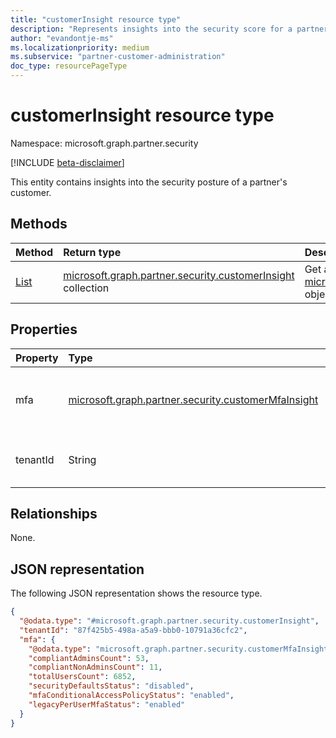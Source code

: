 ```yaml
---
title: "customerInsight resource type"
description: "Represents insights into the security score for a partner's customer."
author: "evandontje-ms"
ms.localizationpriority: medium
ms.subservice: "partner-customer-administration"
doc_type: resourcePageType
---
```


# customerInsight resource type

Namespace: microsoft.graph.partner.security

[!INCLUDE [beta-disclaimer](../../includes/beta-disclaimer.md)]

This entity contains insights into the security posture of a partner's customer.

## Methods
|Method|Return type|Description|
|:---|:---|:---|
|[List](../api/partner-security-partnersecurityscore-list-customerinsights.md)|[microsoft.graph.partner.security.customerInsight](../resources/partner-security-customerinsight.md) collection|Get a list of the [microsoft.graph.partner.security.customerInsight](../resources/partner-security-customerinsight.md) objects and their properties.|

## Properties
|Property|Type|Description|
|:---|:---|:---|
|mfa|[microsoft.graph.partner.security.customerMfaInsight](../resources/partner-security-customermfainsight.md)|Details about the customer's mfa posture.|
|tenantId|String|The unique identifier for the customer.|

## Relationships
None.

## JSON representation
The following JSON representation shows the resource type.
<!-- {
  "blockType": "resource",
  "keyProperty": "tenantId",
  "@odata.type": "microsoft.graph.partner.security.customerInsight",
  "openType": false
}
-->
``` json
{
  "@odata.type": "#microsoft.graph.partner.security.customerInsight",
  "tenantId": "87f425b5-498a-a5a9-bbb0-10791a36cfc2",
  "mfa": {
    "@odata.type": "microsoft.graph.partner.security.customerMfaInsight",
    "compliantAdminsCount": 53,
    "compliantNonAdminsCount": 11,
    "totalUsersCount": 6852,
    "securityDefaultsStatus": "disabled",
    "mfaConditionalAccessPolicyStatus": "enabled",
    "legacyPerUserMfaStatus": "enabled"
  }
}
```

